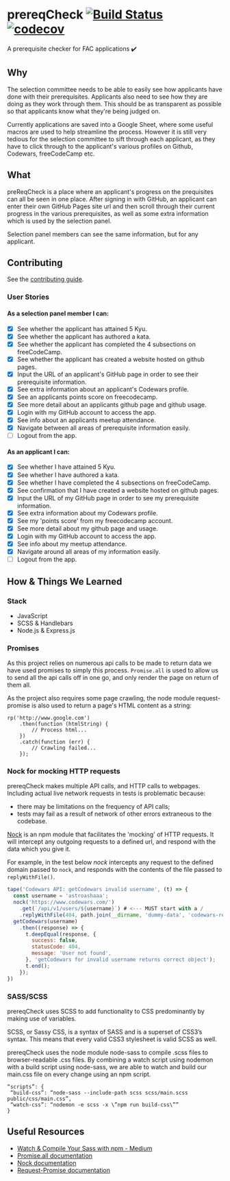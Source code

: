 # prereqCheck [![Build Status](https://travis-ci.org/ameliejyc/prereq-check.svg?branch=master)](https://travis-ci.org/ameliejyc/prereq-check) [![codecov](https://codecov.io/gh/ameliejyc/prereq-check/branch/master/graph/badge.svg)](https://codecov.io/gh/ameliejyc/prereq-check)
A prerequisite checker for FAC applications :heavy_check_mark:

## Why
The selection committee needs to be able to easily see how applicants have done with their prerequisites. Applicants also need to see how they are doing as they work through them. This should be as transparent as possible so that applicants know what they're being judged on.

Currently applications are saved into a Google Sheet, where some useful macros are used to help streamline the process. However it is still very tedious for the selection committee to sift through each applicant, as they have to click through to the applicant's various profiles on Github, Codewars, freeCodeCamp etc.

## What
preReqCheck is a place where an applicant's progress on the prequisites can all be seen in one place. After signing in with GitHub, an applicant can enter their own GitHub Pages site url and then scroll through their current progress in the various prerequisites, as well as some extra information which is used by
the selection panel.

Selection panel members can see the same information, but for any applicant.

## Contributing
See the [contributing guide](https://github.com/ameliejyc/prereq-check/blob/master/contributing.md).

### User Stories
#### As a selection panel member I can:
- [x] See whether the applicant has attained 5 Kyu.
- [x] See whether the applicant has authored a kata.
- [x] See whether the applicant has completed the 4 subsections on freeCodeCamp.
- [x] See whether the applicant has created a website hosted on github pages.
- [x] Input the URL of an applicant's GitHub page in order to see their prerequisite information.
- [x] See extra information about an applicant's Codewars profile.
- [x] See an applicants points score on freecodecamp.
- [x] See more detail about an applicants github page and github usage.
- [x] Login with my GitHub account to access the app.
- [x] See info about an applicants meetup attendance.
- [x] Navigate between all areas of prerequisite information easily.
- [ ] Logout from the app.

#### As an applicant I can:
- [x] See whether I have attained 5 Kyu.
- [x] See whether I have authored a kata.
- [x] See whether I have completed the 4 subsections on freeCodeCamp.
- [x] See confirmation that I have created a website hosted on github pages.
- [x] Input the URL of my GitHub page in order to see my prerequisite information.
- [x] See extra information about my Codewars profile.
- [x] See my 'points score' from my freecodecamp account.
- [x] See more detail about my github page and usage.
- [x] Login with my GitHub account to access the app.
- [x] See info about my meetup attendance.
- [x] Navigate around all areas of my information easily.
- [ ] Logout from the app.

## How & Things We Learned

### Stack
* JavaScript
* SCSS & Handlebars
* Node.js & Express.js

### Promises

As this project relies on numerous api calls to be made to return data we have used promises to simply this process. ```Promise.all``` is used to allow us to send all the api calls off in one go, and only render the page on return of them all.

As the project also requires some page crawling, the node module request-promise is also used to return a page's HTML content as a string:

```
rp('http://www.google.com')
    .then(function (htmlString) {
        // Process html...
    })
    .catch(function (err) {
        // Crawling failed...
    });
```

### Nock for mocking HTTP requests

prereqCheck makes multiple API calls, and HTTP calls to webpages. Including actual live network requests in tests is problematic because:

* there may be limitations on the frequency of API calls;
* tests may fail as a result of network of other errors extraneous to the codebase.

[Nock](https://github.com/node-nock/nock) is an npm module that facilitates the 'mocking' of HTTP requests.
It will intercept any outgoing requests to a defined url, and respond with the data which you give it.

For example, in the test below *nock* intercepts any request to the defined domain passed to ```nock```, and responds with the contents of the file passed to ```replyWithFile()```.
```js
tape('Codewars API: getCodewars invalid username', (t) => {
  const username = 'astroashaaa';
  nock('https://www.codewars.com/')
    .get(`/api/v1/users/${username}`) # <--- MUST start with a /
    .replyWithFile(404, path.join(__dirname, 'dummy-data', 'codewars-response-fail.json'));
  getCodewars(username)
    .then((response) => {
      t.deepEqual(response, {
        success: false,
        statusCode: 404,
        message: 'User not found',
      }, 'getCodewars for invalid username returns correct object');
      t.end();
    });
})
```

### SASS/SCSS

prereqCheck uses SCSS to add functionality to CSS predominantly by making use of variables.

SCSS, or Sassy CSS, is a syntax of SASS and is a superset of CSS3’s syntax. This means that every valid CSS3 stylesheet is valid SCSS as well.

prereqCheck uses the node module node-sass to compile .scss files to browser-readable .css files. By combining a watch script using nodemon with a build script using node-sass, we are able to watch and build our main.css file on every change using an npm script.

```
“scripts”: {
 “build-css”: “node-sass --include-path scss scss/main.scss public/css/main.css”,
 “watch-css”: “nodemon -e scss -x \”npm run build-css\””
}
```


## Useful Resources
* [Watch & Compile Your Sass with npm - Medium](https://medium.com/@brianhan/watch-compile-your-sass-with-npm-9ba2b878415b)
* [Promise.all documentation](https://developer.mozilla.org/en-US/docs/Web/JavaScript/Reference/Global_Objects/Promise/all)
* [Nock documentation](https://github.com/node-nock/nock)
* [Request-Promise documentation](https://github.com/request/request-promise)
